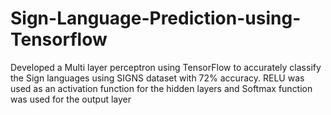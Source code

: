 # Sign-Language-Prediction-using-Tensorflow
Developed a Multi layer perceptron using TensorFlow to accurately classify the Sign languages using SIGNS dataset with 72% accuracy. RELU was used as an activation function for the hidden layers and Softmax function was used for the output layer
